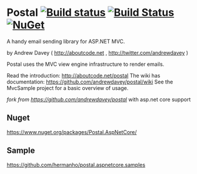 # Postal [![Build status](https://ci.appveyor.com/api/projects/status/ot5k3bmm2tb2900v?svg=true)](https://ci.appveyor.com/project/hermanho/postal-aspnetcore) [![Build Status](https://travis-ci.com/hermanho/postal.aspnetcore.svg?branch=master)](https://travis-ci.com/hermanho/postal.aspnetcore) [![NuGet](https://img.shields.io/nuget/vpre/Postal.AspNetCore.svg)](https://www.nuget.org/packages/Postal.AspNetCore/) 


A handy email sending library for ASP.NET MVC.

by Andrew Davey ( http://aboutcode.net , http://twitter.com/andrewdavey )

Postal uses the MVC view engine infrastructure to render emails.

Read the introduction: http://aboutcode.net/postal
The wiki has documentation: https://github.com/andrewdavey/postal/wiki
See the MvcSample project for a basic overview of usage.

_fork from https://github.com/andrewdavey/postal_ with asp.net core support

## Nuget
https://www.nuget.org/packages/Postal.AspNetCore/

## Sample
https://github.com/hermanho/postal.aspnetcore.samples
